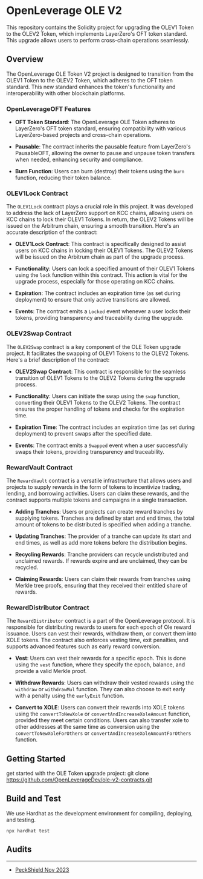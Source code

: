 # OpenLeverage OLE V2

This repository contains the Solidity project for upgrading the OLEV1 Token to the OLEV2 Token, which implements LayerZero's OFT token standard. This upgrade allows users to perform cross-chain operations seamlessly.

## Overview

The OpenLeverage OLE Token V2 project is designed to transition from the OLEV1 Token to the OLEV2 Token, which adheres to the OFT token standard. This new standard enhances the token's functionality and interoperability with other blockchain platforms.

### OpenLeverageOFT Features

- **OFT Token Standard**: The OpenLeverage OLE Token adheres to LayerZero's OFT token standard, ensuring compatibility with various LayerZero-based projects and cross-chain operations.

- **Pausable**: The contract inherits the pausable feature from LayerZero's PausableOFT, allowing the owner to pause and unpause token transfers when needed, enhancing security and compliance.

- **Burn Function**: Users can burn (destroy) their tokens using the `burn` function, reducing their token balance.

### OLEV1Lock Contract

The `OLEV1Lock` contract plays a crucial role in this project. It was developed to address the lack of LayerZero support on KCC chains, allowing users on KCC chains to lock their OLEV1 Tokens. In return, the OLEV2 Tokens will be issued on the Arbitrum chain, ensuring a smooth transition. Here's an accurate description of the contract:

- **OLEV1Lock Contract**: This contract is specifically designed to assist users on KCC chains in locking their OLEV1 Tokens. The  OLEV2 Tokens will be issued on the Arbitrum chain as part of the upgrade process.

- **Functionality**: Users can lock a specified amount of their OLEV1 Tokens using the `lock` function within this contract. This action is vital for the upgrade process, especially for those operating on KCC chains.

- **Expiration**: The contract includes an expiration time (as set during deployment) to ensure that only active transitions are allowed.

- **Events**: The contract emits a `Locked` event whenever a user locks their tokens, providing transparency and traceability during the upgrade.

### OLEV2Swap Contract

The `OLEV2Swap` contract is a key component of the OLE Token upgrade project. It facilitates the swapping of OLEV1 Tokens to the OLEV2 Tokens. Here's a brief description of the contract:

- **OLEV2Swap Contract**: This contract is responsible for the seamless transition of OLEV1 Tokens to the OLEV2 Tokens during the upgrade process.

- **Functionality**: Users can initiate the swap using the `swap` function, converting their OLEV1 Tokens to the OLEV2 Tokens. The contract ensures the proper handling of tokens and checks for the expiration time.

- **Expiration Time**: The contract includes an expiration time (as set during deployment) to prevent swaps after the specified date.

- **Events**: The contract emits a `Swapped` event when a user successfully swaps their tokens, providing transparency and traceability.

### RewardVault Contract

The `RewardVault` contract  is a versatile infrastructure that allows users and projects to supply rewards in the form of tokens to incentivize trading, lending, and borrowing activities. Users can claim these rewards, and the contract supports multiple tokens and campaigns in a single transaction.

- **Adding Tranches**: Users or projects can create reward tranches by supplying tokens. Tranches are defined by start and end times, the total amount of tokens to be distributed is specified when adding a tranche.

- **Updating Tranches**: The provider of a tranche can update its start and end times, as well as add more tokens before the distribution begins.

- **Recycling Rewards**: Tranche providers can recycle undistributed and unclaimed rewards. If rewards expire and are unclaimed, they can be recycled.

- **Claiming Rewards**: Users can claim their rewards from tranches using Merkle tree proofs, ensuring that they received their entitled share of rewards.

### RewardDistributor Contract

The `RewardDistributor` contract is a part of the OpenLeverage protocol. It is responsible for distributing rewards to users for each epoch of Ole reward issuance. Users can vest their rewards, withdraw them, or convert them into XOLE tokens. The contract also enforces vesting time, exit penalties, and supports advanced features such as early reward conversion.

- **Vest**: Users can vest their rewards for a specific epoch. This is done using the `vest` function, where they specify the epoch, balance, and provide a valid Merkle proof.

- **Withdraw Rewards**: Users can withdraw their vested rewards using the `withdraw` or `withdrawMul` function. They can also choose to exit early with a penalty using the `earlyExit` function.

- **Convert to XOLE**: Users can convert their rewards into XOLE tokens using the `convertToNewXole` or `convertAndIncreaseXoleAmount` function, provided they meet certain conditions. Users can also transfer xole to other addresses at the same time as conversion using the `convertToNewXoleForOthers` or `convertAndIncreaseXoleAmountForOthers` function.


## Getting Started
get started with the OLE Token upgrade project:
git clone https://github.com/OpenLeverageDev/ole-v2-contracts.git


## Build and Test
We use Hardhat as the development environment for compiling, deploying, and testing.

`npx hardhat test`


## Audits
----------
- [PeckShield Nov 2023](/audits/PeckShield-Audit-Report-OLEv2-v1.0.pdf)